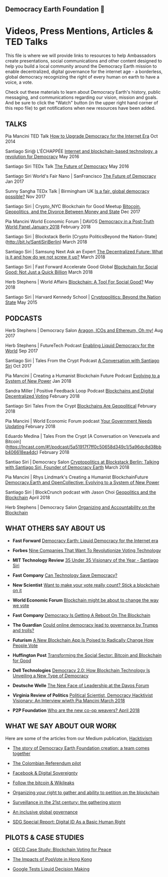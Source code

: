 ## Democracy Earth Foundation 🌿
# **Videos, Press Mentions, Articles & TED Talks**

This file is where we will provide links to resources to help Ambassadors create presentations, social communications and other content designed to help you build a local community around the Democracy Earth mission to enable decentralized, digital governance for the internet age - a borderless, global democracy recognizing the right of every human on earth to have a voice, a vote. 

Check out these materials to learn about Democracy Earth's history, public messaging, and communications regarding our vision, mission and goals. And be sure to click the "Watch" button (in the upper right hand corner of this repo file) to get notifications when new resources have been added. 


## **TALKS**

Pia Mancini TED Talk [How to Upgrade Democracy for the Internet Era](https://www.ted.com/talks/pia_mancini_how_to_upgrade_democracy_for_the_internet_era) Oct 2014 

Santiago Siri@ L'ÉCHAPPÉE  [Internet and blockchain-based technology, a revolution for Democracy](https://www.youtube.com/watch?v=UajbQTHnTfM) May 2016 

Santiago Siri TEDx Talk [The Future of Democracy](https://www.youtube.com/watch?v=yGmGWZCE4h0) May 2016

Santiago Siri World's Fair Nano | SanFrancisco [The Future of Democracy](https://www.youtube.com/watch?v=HaKrFmnvAfs) Jan 2017 

Sunny Sangha TEDx Talk | Birmingham UK [Is a fair, global democracy possible?](https://www.youtube.com/watch?v=tsz7MjMJ5J8) Nov 2017

Santiago Siri | Crypto_NYC Blockchain for Good Meetup [Bitocoin, Geopolitics, and the Divorce Between Money and State](https://www.youtube.com/watch?v=7PuM3bKUcX0&t=1380s) Dec 2017

Pia Mancini World Economic Forum | DAVOS  [Democracy in a Post-Truth World Panel January 2018](https://www.weforum.org/events/world-economic-forum-annual-meeting-2018/sessions/rethinking-democracy-in-a-post-truth-era) February 2018

Santiago Siri | Blockstack Berlin [Crypto PoliticsBeyond the Nation-State] (http://bit.ly/SantiSiriBerlin) March 2018

Santiago Siri | Samsung Next Ask an Expert [The Decentralized Future: What is it and how do we not screw it up?](http://bit.ly/SamsungNext) March 2018

Santiago Siri | Fast Forward Accelerate Good Global [Blockchain for Social Good: Not Just a Quick Billion](http://bit.ly/SantiAccelr8Good) March 2018

Herb Stephens | World Affairs [Blockchain: A Tool For Social Good?](http://bit.ly/WorldAffairsFB) May 2018

Santiago Siri | Harvard Kennedy School | [Cryptopolitics: Beyond the Nation State](https://www.youtube.com/playlist?list=PLqQr7a4PpiBjwcmolcFo4FaWdB8zuUerR) May 2015



## **PODCASTS**

Herb Stephens | Democracy Salon [Aragon, ICOs and Ethereum, Oh my!](https://soundcloud.com/user-561734241/democracy-salon-aragon-icos-and-ethereum-oh-my) Aug 2017

Herb Stephens | FutureTech Podcast [Enabling Liquid Democracy for the World](https://www.futuretechpodcast.com/podcasts/herb-stephens-president-of-democracy-earth-enabling-liquid-democracy-for-the-world/) Sep 2017

Santiago Siri | Tales From the Crypt Podcast [A Conversation with Santiago Siri](https://player.fm/series/tales-from-the-crypt/tales-from-the-crypt-3-a-conversation-with-santiago-siri) Oct 2017

Pia Mancini | Creating a Humanist Blockchain Future Podcast [Evolving to a System of New Power]( https://medium.com/@RhysLindmark/31-pia-mancini-democracyearth-and-opencollective-evolving-to-a-system-of-newpower-6de7f970ef2f) Jan 2018

Sandra Miller | Positive Feedback Loop Podcast [Blockchains and Digital Decentralized Voting](https://soundcloud.com/pflpodcast/ep-51-decentralized-voting-with-sandra-miller-from-democracyearth) February 2018

Santiago Siri  Tales From the Crypt [Blockchains Are Geopolitical](https://soundcloud.com/user-112937267/santiago-siri-blockchains-are-geopolitical) February 2018

Pia Mancini | World Economic Forum podcast [Your Government Needs Updating](http://bit.ly/YourGovUpdate) February 2018

Eduardo Medina | Tales From the Crypt [A Conversation on Venezuela and Bitcoin] (https://lncast.com/#!/podcast/5a51917f7ff0c50658d349c1/5a96dc8d38bbb406618ea4dc) February 2018

Santiao Siri | Democracy Salon [Cryptopolitics at Blockstack Berlin: Talking with Santiago Siri, Founder of Democracy Earth](https://soundcloud.com/user-561734241/cryptopolitics-at-blockstack) March 2018

Pia Mancini | Rhys Lindmark's Creating a Humanist BlockchainFuture [Democracy.Earth and OpenCollective: Evolving to a System of New Power](http://bit.ly/PiaManciniNewPowerSystems)

Santiago Siri | BlockCrunch podcast with Jason Choi [Geopolitics and the Blockchain](https://soundcloud.com/user-561734241/the-blockcrunch-podcast-with-santi-siri) April 2018

Herb Stephens | Democracy Salon [Organizing and Accountability on the Blockchain](http://bit.ly/HerbOrganizingBlockchains)



## **WHAT OTHERS SAY ABOUT US**

- **Fast Forward** [Democracy Earth: Liquid Democracy for the Internet era](https://www.ffwd.org/blog/democracy-earth/)

- **Forbes** [Nine Companies That Want To Revolutionize Voting Technology](https://www.forbes.com/sites/rebeccaheilweil1/2017/12/02/eight-companies-that-want-to-revolutionize-voting-technology/2/#377186466cf2)

- **MIT Technology Review** [35 Under 35 Visionary of the Year - Santiago Siri](https://www.technologyreview.es/listas/35-innovadores-con-menos-de-35/2017/visionarios/santiago-siri-argentina)

- **Fast Company** [Can Technology Save Democracy?](https://www.fastcompany.com/3068382/can-technology-save-democracy)

- **New Scientist** [Want to make your vote really count? Stick a blockchain on it](https://www.newscientist.com/article/mg23531424-500-bitcoin-tech-to-put-political-power-in-the-hands-of-voters/)

- **World Economic Forum** [Blockchain might be about to change the way we vote](https://www.weforum.org/agenda/2017/09/blockchain-could-be-about-to-change-how-you-vote)

- **Fast Company** [Democracy Is Getting A Reboot On The Blockchain](https://www.fastcompany.com/3062386/democracy-is-getting-a-reboot-on-the-blockchain)

- **The Guardian** [Could online democracy lead to governance by Trumps and trolls?](https://www.theguardian.com/sustainable-business/2016/oct/24/could-online-democracy-lead-to-governance-by-trumps-and-trolls)

- **Futurism** [A New Blockchain App Is Poised to Radically Change How People Vote](https://futurism.com/a-new-blockchain-app-is-poised-to-radically-change-how-people-vote/)

- **Huffington Post** [Transforming the Social Sector: Bitcoin and Blockchain for Good](https://www.huffingtonpost.com/entry/transforming-the-social-sector-bitcoin-and-blockchain_us_59c169e3e4b0f96732cbc9c7)

- **Dell Technologies** [Democracy 2.0: How Blockchain Technology Is Unveiling a New Type of Democracy](https://www.delltechnologies.com/en-us/perspectives/democracy-2-0-how-blockchain-technology-is-unveiling-a-new-type-of-democracy/)

- **Deutsche Welle** [The New Face of Leadership at the Davos Forum ](http://www.dw.com/en/the-new-face-of-leadership-at-the-davos-forum/a-42253887)

- **Virginia Review of Politics** [Political Scientist, Democracy Hacktivist Visionary: An Interview wiwth Pia Mancini March 2018](http://bit.ly/PiaVAReview)

- **P2P Foundation** [Who are the new co-op weavers? April 2018](https://blog.p2pfoundation.net/who-are-the-new-co-op-weavers/2018/04/23)

## **WHAT WE SAY ABOUT OUR WORK**

Here are some of the articles from our Medium publication, [Hacktivism](https://words.democracy.earth)

- [The story of Democracy Earth Foundation creation: a team comes together](https://words.democracy.earth/blockchain-liquid-democracy-and-the-end-of-the-outsider-a171a0e11816)

- [The Colombian Referendum pilot](https://words.democracy.earth/a-digital-referendum-for-colombias-diaspora-aeef071ec014)

- [Facebook & Digital Sovereignty](https://words.democracy.earth/facebook-digital-sovereignty-70697e47f50b)

- [Follow the bitcoin & Wikileaks](https://words.democracy.earth/follow-the-bitcoin-wikileaks-f2218dece347)

- [Organizing your right to gather and ability to petition on the blockchain](https://words.democracy.earth/organizing-your-right-to-gather-ability-to-petition-on-the-blockchain-c5412db5a008)

- [Surveillance in the 21st century: the gathering storm](https://words.democracy.earth/the-gathering-storm-eb0c6bbf3886)

- [An inclusive global governance](https://words.democracy.earth/an-inclusive-global-governance-769c2db4e87d)

- [SDG Special Report: Digital ID As a Basic Human Right](http://bit.ly/digitalIDrefugees)


##  **PILOTS & CASE STUDIES**

- [OECD Case Study: Blockchain Voting for Peace](https://www.oecd.org/gov/innovative-government/embracing-innovation-in-government-colombia.pdf)

- [The Impacts of PopVote in Hong Kong](https://docs.google.com/presentation/d/1ray5jGQdDkTU7YDa5V7mi9FAW4Acyvgck09r7vLU0kw/edit#slide=id.p)

- [Google Tests Liquid Decision Making](https://www.youtube.com/watch?v=I9Nt30DWPx8&feature=youtu.be)

